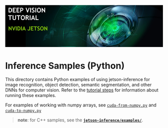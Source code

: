 <img src="https://github.com/dusty-nv/jetson-inference/raw/master/docs/images/deep-vision-header.jpg">

# Inference Samples (Python)

This directory contains Python examples of using jetson-inference for image recognition, object detection, semantic segmentation, and other DNNs for computer vision.  Refer to the [tutorial steps](../../README.md#hello-ai-world-inference-only) for information about running these examples.

For examples of working with numpy arrays, see [`cuda-from-numpy.py`](https://github.com/dusty-nv/jetson-utils/blob/master/python/examples/cuda-from-numpy.py) and [`cuda-to-numpy.py`](https://github.com/dusty-nv/jetson-utils/blob/master/python/examples/cuda-to-numpy.py)

> **note**:  for C++ samples, see the [**`jetson-inference/examples/`**](../../examples).




